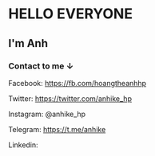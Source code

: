 # HELLO EVERYONE
## I'm Anh

### Contact to me ↓
Facebook: https://fb.com/hoangtheanhhp

Twitter: https://twitter.com/anhike_hp

Instagram: @anhike_hp

Telegram: https://t.me/anhike

Linkedin:
